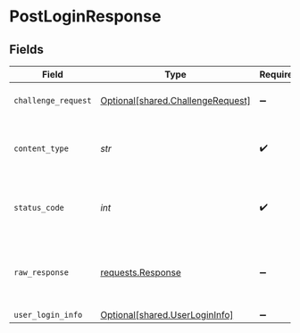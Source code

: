 # PostLoginResponse


## Fields

| Field                                                                                 | Type                                                                                  | Required                                                                              | Description                                                                           |
| ------------------------------------------------------------------------------------- | ------------------------------------------------------------------------------------- | ------------------------------------------------------------------------------------- | ------------------------------------------------------------------------------------- |
| `challenge_request`                                                                   | [Optional[shared.ChallengeRequest]](../../models/shared/challengerequest.md)          | :heavy_minus_sign:                                                                    | Accepted. Challenge required                                                          |
| `content_type`                                                                        | *str*                                                                                 | :heavy_check_mark:                                                                    | HTTP response content type for this operation                                         |
| `status_code`                                                                         | *int*                                                                                 | :heavy_check_mark:                                                                    | HTTP response status code for this operation                                          |
| `raw_response`                                                                        | [requests.Response](https://requests.readthedocs.io/en/latest/api/#requests.Response) | :heavy_minus_sign:                                                                    | Raw HTTP response; suitable for custom response parsing                               |
| `user_login_info`                                                                     | [Optional[shared.UserLoginInfo]](../../models/shared/userlogininfo.md)                | :heavy_minus_sign:                                                                    | Success                                                                               |